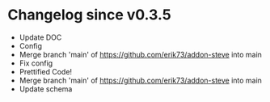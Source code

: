 # Changelog since v0.3.5
- Update DOC 
- Config 
- Merge branch 'main' of https://github.com/erik73/addon-steve into main 
- Fix config 
- Prettified Code! 
- Merge branch 'main' of https://github.com/erik73/addon-steve into main 
- Update schema 
